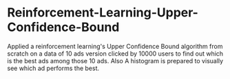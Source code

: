 # Reinforcement-Learning-Upper-Confidence-Bound
Applied a reinforcement learning's Upper Confidence Bound algorithm from scratch on a data of 10 ads version clicked by 10000 users to find out which is the best ads among  those 10 ads. Also A histogram is prepared to visually see which ad performs the best.

